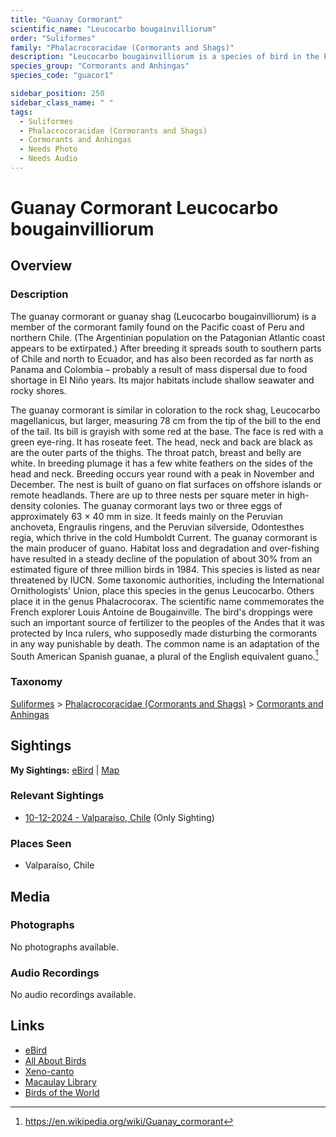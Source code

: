 ```yaml
---
title: "Guanay Cormorant"
scientific_name: "Leucocarbo bougainvilliorum"
order: "Suliformes"
family: "Phalacrocoracidae (Cormorants and Shags)"
description: "Leucocarbo bougainvilliorum is a species of bird in the Phalacrocoracidae (Cormorants and Shags) family. It has been observed 1 times."
species_group: "Cormorants and Anhingas"
species_code: "guacor1"

sidebar_position: 250
sidebar_class_name: " "
tags: 
  - Suliformes
  - Phalacrocoracidae (Cormorants and Shags)
  - Cormorants and Anhingas
  - Needs Photo
  - Needs Audio
---
```


# Guanay Cormorant <span className='sci_name'>Leucocarbo bougainvilliorum</span>

## Overview

### Description
The guanay cormorant or guanay shag (Leucocarbo bougainvilliorum) is a member of the cormorant family found on the Pacific coast of Peru and northern Chile.  (The Argentinian population on the Patagonian Atlantic coast appears to be extirpated.) After breeding it spreads south to southern parts of Chile and north to Ecuador, and has also been recorded as far north as Panama and Colombia – probably a result of mass dispersal due to food shortage in El Niño years. Its major habitats include shallow seawater and rocky shores.

The guanay cormorant is similar in coloration to the rock shag, Leucocarbo magellanicus, but larger, measuring 78 cm from the tip of the bill to the end of the tail. Its bill is grayish with some red at the base. The face is red with a green eye-ring. It has roseate feet. The head, neck and back are black as are the outer parts of the thighs. The throat patch, breast and belly are white. In breeding plumage it has a few white feathers on the sides of the head and neck.
Breeding occurs year round with a peak in November and December. The nest is built of guano on flat surfaces on offshore islands or remote headlands. There are up to three nests per square meter in high-density colonies. The guanay cormorant lays two or three eggs of approximately 63 × 40 mm in size.
It feeds mainly on the Peruvian anchoveta, Engraulis ringens, and the Peruvian silverside, Odontesthes regia, which thrive in the cold Humboldt Current. The guanay cormorant is the main producer of guano.
Habitat loss and degradation and over-fishing have resulted in a steady decline of the population of about 30% from an estimated figure of three million birds in 1984. This species is listed as near threatened by IUCN.
Some taxonomic authorities, including the International Ornithologists' Union, place this species in the genus Leucocarbo. Others place it in the genus Phalacrocorax.
The scientific name commemorates the French explorer Louis Antoine de Bougainville. The bird's droppings were such an important source of fertilizer to the peoples of the Andes that it was protected by Inca rulers, who supposedly made disturbing the cormorants in any way punishable by death. The common name is an adaptation of the South American Spanish guanae, a plural of the English equivalent guano.[^1]

[^1]: https://en.wikipedia.org/wiki/Guanay_cormorant

### Taxonomy
[Suliformes](/tags/suliformes) > [Phalacrocoracidae (Cormorants and Shags)](/tags/phalacrocoracidae-cormorants-and-shags) > [Cormorants and Anhingas](/tags/cormorants-and-anhingas)


## Sightings

**My Sightings:** [eBird](https://ebird.org/lifelist?r=world&time=life&spp=guacor1) | [Map](/map?species_code=guacor1)

### Relevant Sightings

* [10-12-2024 - Valparaíso, Chile](https://ebird.org/checklist/S198994214) (Only Sighting)

### Places Seen

* Valparaíso, Chile



## Media
### Photographs
No photographs available.

### Audio Recordings
No audio recordings available.

## Links
* [eBird](https://ebird.org/species/guacor1) 
* [All About Birds](https://www.allaboutbirds.org/guide/guacor1) 
* [Xeno-canto](https://www.xeno-canto.org/species/leucocarbo-bougainvilliorum) 
* [Macaulay Library](https://search.macaulaylibrary.org/catalog?taxonCode=guacor1&sort=rating_rank_desc)
* [Birds of the World](https://birdsoftheworld.org/bow/species/guacor1)
